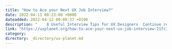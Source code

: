 ```yaml
---
title: "How to Ace your Next UX Job Interview?"
date: 2022-04-11 08:23:00 +0000
dateadded: 2022-04-12 00:00:37 +0100
description: "    8 Useful Interview Tips for UX Designers  Continue reading on UX Planet »  "
link: "https://uxplanet.org/how-to-ace-your-next-ux-job-interview-21fc38fa232f?source=rss----819cc2aaeee0---4"
category:
directory: _directory/ux-planet.md
---
```

